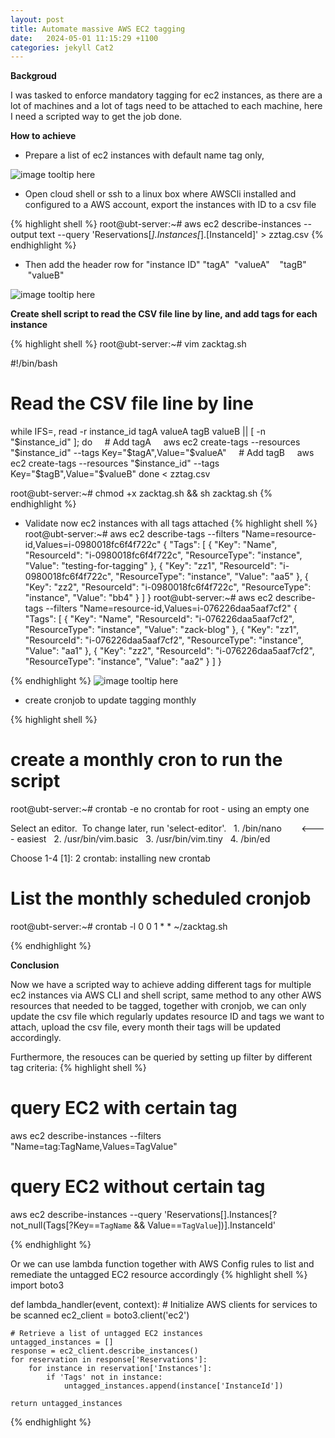 ```yaml
---
layout: post
title: Automate massive AWS EC2 tagging
date:   2024-05-01 11:15:29 +1100
categories: jekyll Cat2
---
```


<b> Backgroud </b>

I was tasked to enforce mandatory tagging for ec2 instances, as there are a lot of machines and a lot of tags need to be attached to each machine, here I need a scripted way to get the job done. 


<b> How to achieve </b>

- Prepare a list of ec2 instances with default name tag only,

![image tooltip here](/assets/awstag2.png)

- Open cloud shell or ssh to a linux box where AWSCli installed and configured to a AWS account, export the instances with ID to a csv file

{% highlight shell %}
root@ubt-server:~# aws ec2 describe-instances --output text --query 'Reservations[*].Instances[*].[InstanceId]' > zztag.csv
{% endhighlight %}

- Then add the header row for "instance ID" "tagA"  "valueA"    "tagB"  "valueB"

![image tooltip here](/assets/awstag1.png)

<b> Create shell script to read the CSV file line by line, and add tags for each instance </b>

{% highlight shell %}
root@ubt-server:~# vim zacktag.sh

#!/bin/bash

# Read the CSV file line by line
while IFS=, read -r instance_id tagA valueA tagB valueB || [ -n "$instance_id" ]; do
    # Add tagA
    aws ec2 create-tags --resources "$instance_id" --tags Key="$tagA",Value="$valueA"
    # Add tagB
    aws ec2 create-tags --resources "$instance_id" --tags Key="$tagB",Value="$valueB"
done < zztag.csv

root@ubt-server:~# chmod +x zacktag.sh && sh zacktag.sh
{% endhighlight %}

- Validate now ec2 instances with all tags attached
{% highlight shell %}
root@ubt-server:~# aws ec2 describe-tags --filters "Name=resource-id,Values=i-0980018fc6f4f722c"
{
    "Tags": [
        {
            "Key": "Name",
            "ResourceId": "i-0980018fc6f4f722c",
            "ResourceType": "instance",
            "Value": "testing-for-tagging"
        },
        {
            "Key": "zz1",
            "ResourceId": "i-0980018fc6f4f722c",
            "ResourceType": "instance",
            "Value": "aa5"
        },
        {
            "Key": "zz2",
            "ResourceId": "i-0980018fc6f4f722c",
            "ResourceType": "instance",
            "Value": "bb4"
        }
    ]
}
root@ubt-server:~# aws ec2 describe-tags --filters "Name=resource-id,Values=i-076226daa5aaf7cf2"
{
    "Tags": [
        {
            "Key": "Name",
            "ResourceId": "i-076226daa5aaf7cf2",
            "ResourceType": "instance",
            "Value": "zack-blog"
        },
        {
            "Key": "zz1",
            "ResourceId": "i-076226daa5aaf7cf2",
            "ResourceType": "instance",
            "Value": "aa1"
        },
        {
            "Key": "zz2",
            "ResourceId": "i-076226daa5aaf7cf2",
            "ResourceType": "instance",
            "Value": "aa2"
        }
    ]
}

{% endhighlight %}
![image tooltip here](/assets/awstag3.png)

- create cronjob to update tagging monthly

{% highlight shell %}
# create a monthly cron to run the script
root@ubt-server:~# crontab -e
no crontab for root - using an empty one

Select an editor.  To change later, run 'select-editor'.
  1. /bin/nano        <---- easiest
  2. /usr/bin/vim.basic
  3. /usr/bin/vim.tiny
  4. /bin/ed

Choose 1-4 [1]: 2
crontab: installing new crontab

# List the monthly scheduled cronjob
root@ubt-server:~# crontab -l
0 0 1 * * ~/zacktag.sh

{% endhighlight %}


<b> Conclusion </b>

Now we have a scripted way to achieve adding different tags for multiple ec2 instances via AWS CLI and shell script, same method to any other AWS resources that needed to be tagged, together with cronjob, we can only update the csv file which regularly updates resource ID and tags we want to attach, upload the csv file, every month their tags will be updated accordingly.

Furthermore, the resouces can be queried by setting up filter by different tag criteria:
{% highlight shell %}
# query EC2 with certain tag
aws ec2 describe-instances --filters "Name=tag:TagName,Values=TagValue"

# query EC2 without certain tag
aws ec2 describe-instances --query 'Reservations[].Instances[?not_null(Tags[?Key==`TagName` && Value==`TagValue`])].InstanceId'

{% endhighlight %}

Or we can use lambda function together with AWS Config rules to list and remediate the untagged EC2 resource accordingly
{% highlight shell %}
import boto3

def lambda_handler(event, context):
    # Initialize AWS clients for services to be scanned 
    ec2_client = boto3.client('ec2')
    
    # Retrieve a list of untagged EC2 instances
    untagged_instances = []
    response = ec2_client.describe_instances()
    for reservation in response['Reservations']:
        for instance in reservation['Instances']:
            if 'Tags' not in instance:
                untagged_instances.append(instance['InstanceId'])
                
    return untagged_instances
{% endhighlight %}
